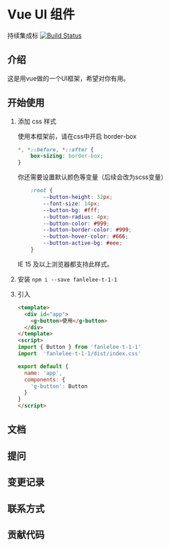 # Vue UI 组件
持续集成标
[![Build Status](https://travis-ci.org/fanlelee/gulu.svg?branch=master)](https://travis-ci.org/fanlelee/gulu)

## 介绍
这是用vue做的一个UI框架，希望对你有用。

## 开始使用

1. 添加 css 样式

    使用本框架前，请在css中开启 border-box
    ```css
    *, *::before, *::after {
        box-sizing: border-box;
    }
    ```
    你还需要设置默认颜色等变量（后续会改为scss变量）
    ```css
        :root {
            --button-height: 32px;
            --font-size: 14px;
            --button-bg: #fff;
            --button-radius: 4px;
            --button-color: #999;
            --button-border-color: #999;
            --button-hover-color: #666;
            --button-active-bg: #eee;
        }
    ```
    IE 15 及以上浏览器都支持此样式。
2. 安装 
    `npm i --save fanlelee-t-1-1`
3. 引入
    ```html
    <template>
      <div id="app">
        <g-button>使用</g-button>
      </div>
    </template>
    <script>
    import { Button } from 'fanlelee-t-1-1'
    import  'fanlelee-t-1-1/dist/index.css'
    
    export default {
      name: 'app',
      components: {
        'g-button': Button
      }
    }
    </script>
    ```

## 文档

## 提问

## 变更记录

## 联系方式

## 贡献代码
